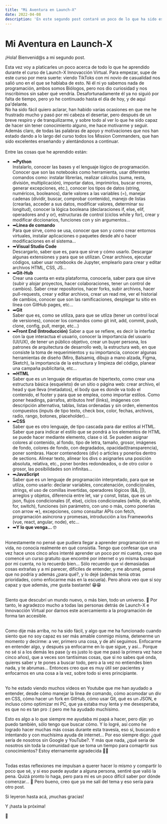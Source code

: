 ```yaml
---
title: "Mi Aventura en Launch-X"
date: 2022-04-08
description: 'En este segundo post contaré un poco de lo que ha sido esta aventura en Launch-X de Innovacción Virtual de Microsoft.'
---
```


# Mi Aventura en Launch-X

¡Hola! Bienvenid@s a mi segundo post.  

Esta vez voy a platicarles un poco acerca de todo lo que he aprendido durante el curso de Launch-X Innovacción Virtual. Para empezar, supe de este curso por mera suerte:
viendo TikToks con mi novio de casualidad nos salió uno en el que se hablaba de esto. Ni él ni yo sabemos nada de programación, ambos somos Biólogos, pero nos dio curiosidad
y nos inscribimos sin saber qué vendría. Desafortunadamente él ya no siguió por falta de tiempo, pero yo he continuado hasta el día de hoy, y de aquí pa'delante. 
<br>No ha sido fácil quiero aclarar, han habido varias ocasiones en que me he frustrado mucho y pasó por mi cabeza el desertar, pero después de un breve respiro y de 
tranquilizarme, y sobre todo al ver lo que he sido capaz de hacer sin tener conocimiento alguno, me hace motivarme y seguir. Además claro, de todas las palabras de apoyo
y motivaciones que nos han estado dando a lo largo del curso todos los Mission Commanders, que han sido excelentes enseñando y alentándonos a continuar. 
<br><br>
Entre las cosas que he aprendido están:
- ➡**Python**  
  Instalarlo, conocer las bases y el lenguaje lógico de programación. Conocer que son las notebooks como herramienta, usar diferentes comandos como: 
  instalar librerías, realizar cálculos (suma, resta, división, multiplicación), importar datos, imprimirlos, buscar errores, generar excepciones, 
  etc.), conocer los tipos de datos (string, numéricos, booleanos), darle valores a las variables (=), manejar cadenas (dividir, buscar, comprobar 
  contenido), manejo de listas (crearlas, acceder a sus datos, modificar valores, determinar su longitud), conocer la lógica booleana (declaraciones 
  if, else, elif, operadores and y or), estructuras de control (ciclos while y for), crear y modificar diccionarios, funciones con y sin argumentos...
- ➡**Línea de comando**  
  Para que sirve, como se usa, conocer que son y como crear entornos virtuales, instalar aplicaciones o paquetes desde ahí o hacer modificaciones en el sistema... 
- ➡**Visual Studio Code**  
  Descargarlo, saber que es, para que sirve y cómo usarlo. Descargar algunas extensiones y para que se utilizan. Crear archivos, ejecutar códigos, saber usar notebooks 
  de Jupyter, emplearlo para crear y editar archivos HTML, CSS, JS...
- ➡**Git-Hub**  
  Crear una cuenta en esta plataforma, conocerla, saber para que sirve (subir y alojar proyectos, hacer colaboraciones, tener un control de cambios). 
  Saber crear repositorios, hacer forks, subir archivos, hacer pull-requests, crear y editar archivos, crear un read me, ver el historial de cambios, 
  conocer que son las ramificaciones, desplegar tu sitio en línea con GitHub pages, etc...
- ➡**Git**  
  Saber que es, como se utiliza, para que se utliza (tener un control local de versiones), conocer los comandos como git init, add, commit, push, clone, 
  config, pull, merge, etc...)
- ➡**Front End (Introducción)** 
  Saber a que se refiere, es decir la interfaz con la que interactua el usuario, conocer la importancia del usuario (UI/UX), de tener un público objetivo, 
  crear un buyer persona, los patrones de arquitectura de desarrollo web, la estructura web, en que consiste la toma de requerimientos y su importancia, conocer 
  algunas herramientas de diseño (Miro, Balsamiq, dibujo a mano alzada, Figma, Sketch), la importancia de la estructura y limpieza del código, planear una campaña 
  publicitaria, etc...
- ➡**HTML**  
  Saber que es un lenguaje de etiquetas de hipertexto, como crear una estructura básica (esqueleto) de un sitio o página web: crear archivo, el head y que 
  lleva (metadatos), el body que es donde va todo el contenido, el footer y para que se emplea, como importar estilos. Como poner headings, párrafos, 
  atributos href (links), imágenes con descripción alternativa, tablas, listas ordenadas y sin orden, elementos compuestos (inputs de tipo texto, check box, 
  color, fechas, archivos, radio, rango, botones, placeholder)...
- ➡**CSS**  
  Saber que es otro lenguaje, de tipo cascada para dar estilos al HTML. Saber que para indicar el estilo que se pondrá a los elementos de HTML se puede hacer 
  mediante elemento, clase o id. Se pueden asignar colores al contenido, al fondo, tipo de letra, tamaño, grosor, imágenes de fondo, colores de fondo, con 
  degradados, opacidad(transparencia), poner sombras. Hacer contenedores (div) o articles y ponerlos dentro de sections. Alinear texto, alinear los divs o 
  asignarles una posición absoluta, relativa, etc., poner bordes redondeados, o de otro color o grosor, las posibilidades son infinitas...
- ➡**JavaScript**  
  Saber que es un lenguaje de programación interpretado, para que se utliza, como usarlo: declarar variables, concatenación, condicionales, strings, el uso de 
  comillas invertidas, operadores lógicos (&&, ||), arreglos y objetos, diferencia entre let, var y const, listas, que es un json, flujos condicionales (if, else), 
  ciclos condicionales (while, do while, for, switch), funciones (sin parámetro, con uno o más, como ponerlas con arrow =>), excepciones, como consultar APIs 
  con fetch, programación asíncrona y promesas, introducción a los Frameworks (vue, react, angular, node), etc...
- ➡**Y lo que venga...**
  🤓
<br><br>

Honestamente no pensé que pudiera llegar a aprender programación en mi vida, no conocía realmente en qué consistía. Tengo que confesar que una vez hace unos cinco años intenté aprender un poco por mi cuenta, creo que comencé un curso gratuito que encontré por internet o yo misma busqué por mi cuenta, no lo recuerdo bien... Sólo recuerdo que vi demasiadas cosas extrañas y a mi parecer, difíciles de entender, y me abrumé, pensé que no podría y además ¿para qué?, y lo dejé (además tenía otras prioridades, como enfocarme más en la escuela). Pero ahora veo que sí soy capaz y que además, ¡me gusta bastante! 😁😁 <br><br>  

Siento que descubrí un mundo nuevo, o más bien, todo un universo. 🤩 Por tanto, le agradezco mucho a todas las personas detrás de Launch-X e Innovacción Virtual por darnos este acercamiento a la programación de forma tan accesible.<br><br>  

Como dije más arriba, no ha sido fácil, y algo que me ha funcionado cuando siento que no soy capaz es ser más amable conmigo misma, detenerme un momento y decirme: a ver, primero una cosa, y de ahí seguimos. Enfocarme en entender algo, y después ya enfocarme en lo que sigue, y así... Porque no sé si a los demás les pase (y es justo lo que me pasó la primera vez hace cinco años), que a veces son tantísimas cosas, que si no sabes qué onda, quieres saber y te pones a buscar todo, pero a la vez no entiendes bien nada, y te abrumas... Entonces creo que es muy útil ser  pacientes y enfocarnos en una cosa a la vez, sobre todo si eres principiante.<br><br>   

Yo he estado viendo muchos videos en Youtube que me han ayudado a entender, desde cómo manejar la línea de comando, cómo acomodar un div en CSS, cómo hacer un fork en GitHub, cómo usar Git, qué es un JSON,  e incluso cómo optimizar mi PC, que ya estaba muy lenta y me desesperaba, es que no es tan pro :( pero me ha ayudado muchísimo.

Esto es algo a lo que siempre me ayudaba mi papá a hacer, pero dije: yo puedo también, sólo tengo que buscar cómo. Y lo logré, así como he logrado hacer muchas más cosas durante esta travesía, eso sí, buscando e intentando y con muchísima ayuda de internet... Por eso siempre digo: ¿qué sería de nosotros sin Google y YouTube?. Y más que nada, ¿qué sería de nosotros sin toda la comunidad que se toma un tiempo para comaprtir sus conocimientos?
Estoy eternamente agradecida 🙌🙌 <br><br>  

Todas estas reflexiones me impulsan a querer hacer lo mismo y compartir lo poco que sé, y si eso puede ayudar a alguna persona, sentiré que valió la pena. Quizá pronto lo haga, pero para mí es un poco difícil saber por dónde comenzar... 🤔 Pero bueno, creo que ya me salí del tema y eso sería para otro post. 

Si leyeron hasta acá, ¡muchas gracias!

Y ¡hasta la próxima!

🚀
